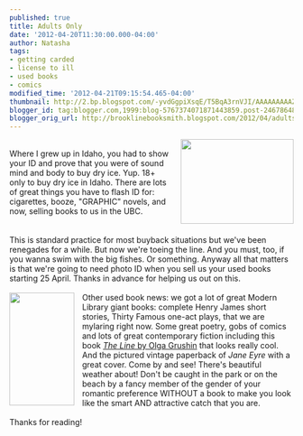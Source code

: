 ```yaml
---
published: true
title: Adults Only
date: '2012-04-20T11:30:00.000-04:00'
author: Natasha
tags:
- getting carded
- license to ill
- used books
- comics
modified_time: '2012-04-21T09:15:54.465-04:00'
thumbnail: http://2.bp.blogspot.com/-yvdGgpiXsqE/T5BqA3rnVJI/AAAAAAAAAZ4/uZtKAIy2gY4/s72-c/Dry_ice_in_water.JPG
blogger_id: tag:blogger.com,1999:blog-5767374071871443859.post-2467864800743197664
blogger_orig_url: http://brooklinebooksmith.blogspot.com/2012/04/adults-only.html
---
```


<a href="http://2.bp.blogspot.com/-yvdGgpiXsqE/T5BqA3rnVJI/AAAAAAAAAZ4/uZtKAIy2gY4/s1600/Dry_ice_in_water.JPG" imageanchor="1" style="clear: right; display: inline !important; float: right; margin-bottom: 1em; margin-left: 1em;"><img border="0" height="150" src="http://2.bp.blogspot.com/-yvdGgpiXsqE/T5BqA3rnVJI/AAAAAAAAAZ4/uZtKAIy2gY4/s200/Dry_ice_in_water.JPG" width="200" /></a><br />Where I grew up in Idaho, you had to show your ID and prove that you were of sound mind and body to buy dry ice. Yup. 18+ only to buy dry ice in Idaho.&nbsp;There are lots of great things you have to flash ID for: cigarettes, booze, "GRAPHIC" novels, and now, selling books to us in the UBC.<br /><br /><br />This is standard practice for most buyback situations but we've been renegades for a while. But now we're toeing the line. And you must, too, if you wanna swim with the big fishes. Or something. Anyway all that matters is that we're going to need photo ID when you sell us your used books starting 25 April. Thanks in advance for helping us out on this.<br /><br /><a href="http://1.bp.blogspot.com/-AdKXk6dm7Co/T5BqG-_9dQI/AAAAAAAAAaA/fI3emycKDAs/s1600/signet-classic.jpg" imageanchor="1" style="clear: left; float: left; margin-bottom: 1em; margin-right: 1em;"><img border="0" height="200" src="http://1.bp.blogspot.com/-AdKXk6dm7Co/T5BqG-_9dQI/AAAAAAAAAaA/fI3emycKDAs/s200/signet-classic.jpg" width="115" /></a>Other used book news: we got a lot of great Modern Library giant books: complete Henry James short stories, Thirty Famous one-act plays, that we are mylaring right now. Some great poetry, gobs of comics and lots of great contemporary fiction including this book <a href="http://www.olgagrushin.com/pb/wp_458e7b56/wp_458e7b56.html"><u><i>The Line</i></u> by Olga Grushin</a> that looks really cool. And the pictured vintage paperback of&nbsp;<i>Jane Eyre</i> with a great cover. Come by and see! There's beautiful weather about! Don't be caught in the park or on the beach by a fancy member of the gender of your romantic preference WITHOUT a book to make you look like the smart AND attractive catch that you are.<br /><br />Thanks for reading!